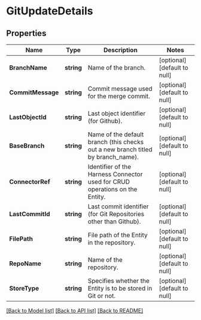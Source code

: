 # GitUpdateDetails

## Properties
Name | Type | Description | Notes
------------ | ------------- | ------------- | -------------
**BranchName** | **string** | Name of the branch. | [optional] [default to null]
**CommitMessage** | **string** | Commit message used for the merge commit. | [optional] [default to null]
**LastObjectId** | **string** | Last object identifier (for Github). | [optional] [default to null]
**BaseBranch** | **string** | Name of the default branch (this checks out a new branch titled by branch_name). | [optional] [default to null]
**ConnectorRef** | **string** | Identifier of the Harness Connector used for CRUD operations on the Entity. | [optional] [default to null]
**LastCommitId** | **string** | Last commit identifier (for Git Repositories other than Github). | [optional] [default to null]
**FilePath** | **string** | File path of the Entity in the repository. | [optional] [default to null]
**RepoName** | **string** | Name of the repository. | [optional] [default to null]
**StoreType** | **string** | Specifies whether the Entity is to be stored in Git or not. | [optional] [default to null]

[[Back to Model list]](../README.md#documentation-for-models) [[Back to API list]](../README.md#documentation-for-api-endpoints) [[Back to README]](../README.md)

